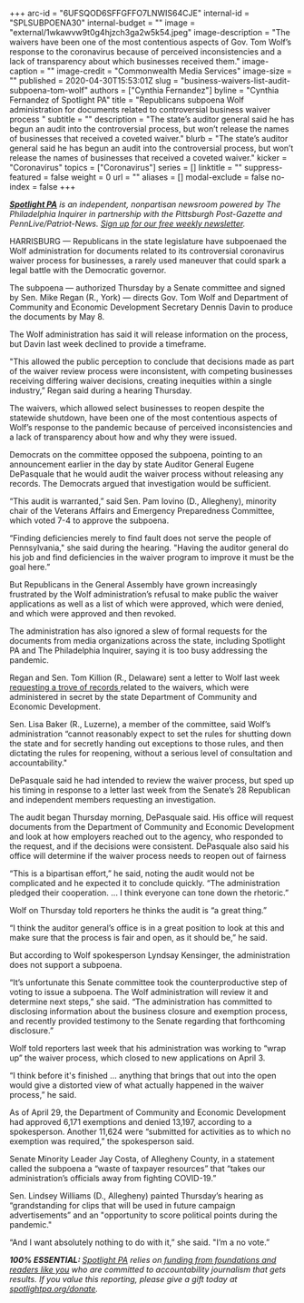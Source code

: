 +++
arc-id = "6UFSQOD6SFFGFFO7LNWIS64CJE"
internal-id = "SPLSUBPOENA30"
internal-budget = ""
image = "external/1wkawvw9t0g4hjzch3ga2w5k54.jpeg"
image-description = "The waivers have been one of the most contentious aspects of Gov. Tom Wolf’s response to the coronavirus because of perceived inconsistencies and a lack of transparency about which businesses received them."
image-caption = ""
image-credit = "Commonwealth Media Services"
image-size = ""
published = 2020-04-30T15:53:01Z
slug = "business-waivers-list-audit-subpoena-tom-wolf"
authors = ["Cynthia Fernandez"]
byline = "Cynthia Fernandez of Spotlight PA"
title = "Republicans subpoena Wolf administration for documents related to controversial business waiver process  "
subtitle = ""
description = "The state’s auditor general said he has begun an audit into the controversial process, but won’t release the names of businesses that received a coveted waiver."
blurb = "The state’s auditor general said he has begun an audit into the controversial process, but won’t release the names of businesses that received a coveted waiver."
kicker = "Coronavirus"
topics = ["Coronavirus"]
series = []
linktitle = ""
suppress-featured = false
weight = 0
url = ""
aliases = []
modal-exclude = false
no-index = false
+++

<a href="https://www.spotlightpa.org/"><i><b>Spotlight PA</b></i></a><i> is an independent, nonpartisan newsroom powered by The Philadelphia Inquirer in partnership with the Pittsburgh Post-Gazette and PennLive/Patriot-News. </i><a href="https://www.spotlightpa.org/newsletters"><i>Sign up for our free weekly newsletter</i></a><i>.</i>

HARRISBURG — Republicans in the state legislature have subpoenaed the Wolf administration for documents related to its controversial coronavirus waiver process for businesses, a rarely used maneuver that could spark a legal battle with the Democratic governor.

The subpoena — authorized Thursday by a Senate committee and signed by Sen. Mike Regan (R., York) — directs Gov. Tom Wolf and Department of Community and Economic Development Secretary Dennis Davin to produce the documents by May 8.

The Wolf administration has said it will release information on the process, but Davin last week declined to provide a timeframe.

"This allowed the public perception to conclude that decisions made as part of the waiver review process were inconsistent, with competing businesses receiving differing waiver decisions, creating inequities within a single industry,” Regan said during a hearing Thursday.

The waivers, which allowed select businesses to reopen despite the statewide shutdown, have been one of the most contentious aspects of Wolf’s response to the pandemic because of perceived inconsistencies and a lack of transparency about how and why they were issued.

Democrats on the committee opposed the subpoena, pointing to an announcement earlier in the day by state Auditor General Eugene DePasquale that he would audit the waiver process without releasing any records. The Democrats argued that investigation would be sufficient.

“This audit is warranted,” said Sen. Pam Iovino (D., Allegheny), minority chair of the Veterans Affairs and Emergency Preparedness Committee, which voted 7-4 to approve the subpoena.

“Finding deficiencies merely to find fault does not serve the people of Pennsylvania," she said during the hearing. "Having the auditor general do his job and find deficiencies in the waiver program to improve it must be the goal here.”

<script src="https://www.spotlightpa.org/embed.js" async></script><div data-spl-embed-version="1" data-spl-src="https://www.spotlightpa.org/embeds/donate/"></div>

But Republicans in the General Assembly have grown increasingly frustrated by the Wolf administration’s refusal to make public the waiver applications as well as a list of which were approved, which were denied, and which were approved and then revoked.

The administration has also ignored a slew of formal requests for the documents from media organizations across the state, including Spotlight PA and The Philadelphia Inquirer, saying it is too busy addressing the pandemic.

Regan and Sen. Tom Killion (R., Delaware) sent a letter to Wolf last week <a href="https://www.spotlightpa.org/news/2020/04/business-waiver-list-wolf-administration-pennsylvania-coronavirus/">requesting a trove of records </a>related to the waivers, which were administered in secret by the state Department of Community and Economic Development.

Sen. Lisa Baker (R., Luzerne), a member of the committee, said Wolf’s administration “cannot reasonably expect to set the rules for shutting down the state and for secretly handing out exceptions to those rules, and then dictating the rules for reopening, without a serious level of consultation and accountability."

DePasquale said he had intended to review the waiver process, but sped up his timing in response to a letter last week from the Senate’s 28 Republican and independent members requesting an investigation.

The audit began Thursday morning, DePasquale said. His office will request documents from the Department of Community and Economic Development and look at how employers reached out to the agency, who responded to the request, and if the decisions were consistent. DePasquale also said his office will determine if the waiver process needs to reopen out of fairness

“This is a bipartisan effort,” he said, noting the audit would not be complicated and he expected it to conclude quickly. “The administration pledged their cooperation. ... I think everyone can tone down the rhetoric.”

Wolf on Thursday told reporters he thinks the audit is “a great thing.”

“I think the auditor general’s office is in a great position to look at this and make sure that the process is fair and open, as it should be,” he said.

But according to Wolf spokesperson Lyndsay Kensinger, the administration does not support a subpoena.

“It’s unfortunate this Senate committee took the counterproductive step of voting to issue a subpoena. The Wolf administration will review it and determine next steps,” she said. “The administration has committed to disclosing information about the business closure and exemption process, and recently provided testimony to the Senate regarding that forthcoming disclosure.”

<script src="https://www.spotlightpa.org/embed.js" async></script><div data-spl-embed-version="1" data-spl-src="https://www.spotlightpa.org/embeds/newsletter/"></div>

Wolf told reporters last week that his administration was working to “wrap up” the waiver process, which closed to new applications on April 3.

“I think before it's finished … anything that brings that out into the open would give a distorted view of what actually happened in the waiver process,” he said.

As of April 29, the Department of Community and Economic Development had approved 6,171 exemptions and denied 13,197, according to a spokesperson. Another 11,624 were “submitted for activities as to which no exemption was required,” the spokesperson said.

Senate Minority Leader Jay Costa, of Allegheny County, in a statement called the subpoena a “waste of taxpayer resources” that “takes our administration’s officials away from fighting COVID-19.”

Sen. Lindsey Williams (D., Allegheny) painted Thursday’s hearing as “grandstanding for clips that will be used in future campaign advertisements” and an "opportunity to score political points during the pandemic."

“And I want absolutely nothing to do with it,” she said. "I’m a no vote.”

<i><b>100% ESSENTIAL: </b></i><a href="https://www.spotlightpa.org/"><i>Spotlight PA</i></a><i> relies on</i><a href="https://www.spotlightpa.org/support"><i> funding from foundations and readers like you</i></a><i> who are committed to accountability journalism that gets results. If you value this reporting, please give a gift today at </i><a href="https://www.spotlightpa.org/donate"><i>spotlightpa.org/donate</i></a><i>.</i>

<script src="https://www.spotlightpa.org/embed.js" async></script><div data-spl-embed-version="1" data-spl-src="https://www.spotlightpa.org/embeds/tips/?tip_text=Do%20you%20have%20a%20tip%20about%20%3Cb%3Ehow%20Pa.'s%20government%20is%20responding%20to%20the%20coronavirus%3C%2Fb%3E%3F%20Tell%20us."></div>
